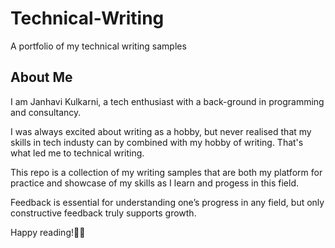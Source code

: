 # Technical-Writing
A portfolio of my technical writing samples

## About Me
I am Janhavi Kulkarni, a tech enthusiast with a back-ground in programming and consultancy.

I was always excited about writing as a hobby, but never realised that my skills in tech industy can by combined with my hobby of writing.
That's what led me to technical writing.

This repo is a collection of my writing samples that are both my platform for practice and showcase of my skills as I learn and progess in this field.

Feedback is essential for understanding one’s progress in any field, but only constructive feedback truly supports growth.

Happy reading!📖😊